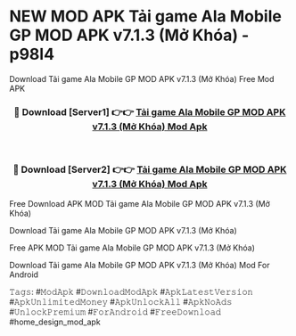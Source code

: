 # NEW MOD APK Tải game Ala Mobile GP MOD APK v7.1.3 (Mở Khóa) - p98l4
Download Tải game Ala Mobile GP MOD APK v7.1.3 (Mở Khóa) Free Mod APK

<div align="center">
<h3>🔴 Download [Server1] 👉👉 <a href="https://apk-comot.site?title=Tải_game_Ala_Mobile_GP_MOD_APK_v7.1.3_(Mở_Khóa)">Tải game Ala Mobile GP MOD APK v7.1.3 (Mở Khóa) Mod Apk</a></h3><br>

<h3>🔴 Download [Server2] 👉👉 <a href="https://apk-comot.site?title=Tải_game_Ala_Mobile_GP_MOD_APK_v7.1.3_(Mở_Khóa)">Tải game Ala Mobile GP MOD APK v7.1.3 (Mở Khóa) Mod Apk</a></h3>
</div>


Free Download APK MOD Tải game Ala Mobile GP MOD APK v7.1.3 (Mở Khóa)

Download Tải game Ala Mobile GP MOD APK v7.1.3 (Mở Khóa) 

Free APK MOD Tải game Ala Mobile GP MOD APK v7.1.3 (Mở Khóa) 

Download Tải game Ala Mobile GP MOD APK v7.1.3 (Mở Khóa) Mod For Android

𝚃𝚊𝚐𝚜: #𝙼𝚘𝚍𝙰𝚙𝚔 #𝙳𝚘𝚠𝚗𝚕𝚘𝚊𝚍𝙼𝚘𝚍𝙰𝚙𝚔 #𝙰𝚙𝚔𝙻𝚊𝚝𝚎𝚜𝚝𝚅𝚎𝚛𝚜𝚒𝚘𝚗 #𝙰𝚙𝚔𝚄𝚗𝚕𝚒𝚖𝚒𝚝𝚎𝚍𝙼𝚘𝚗𝚎𝚢 #𝙰𝚙𝚔𝚄𝚗𝚕𝚘𝚌𝚔𝙰𝚕𝚕 #𝙰𝚙𝚔𝙽𝚘𝙰𝚍𝚜 #𝚄𝚗𝚕𝚘𝚌𝚔𝙿𝚛𝚎𝚖𝚒𝚞𝚖 #𝙵𝚘𝚛𝙰𝚗𝚍𝚛𝚘𝚒𝚍 #𝙵𝚛𝚎𝚎𝙳𝚘𝚠𝚗𝚕𝚘𝚊𝚍 #home_design_mod_apk